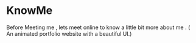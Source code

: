 # KnowMe
Before Meeting me , lets meet online to know a little bit more about me .
( An animated portfolio website with a beautiful UI.)
